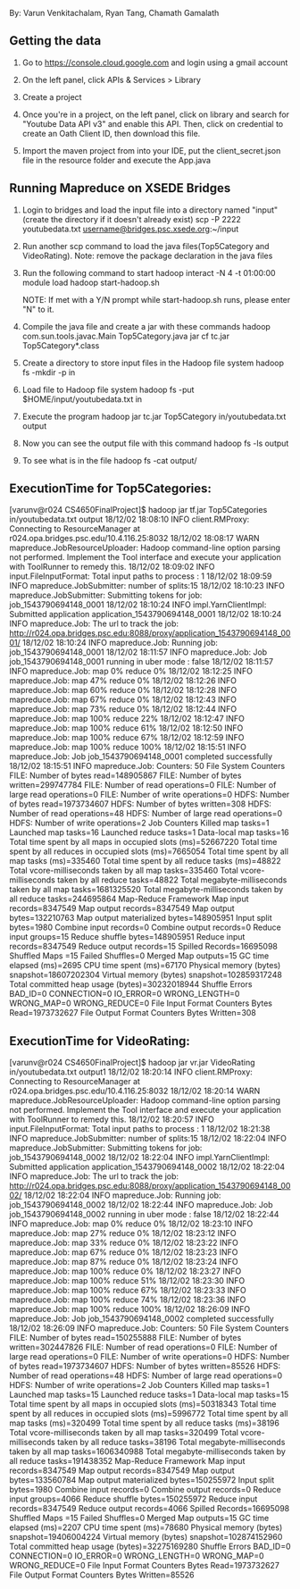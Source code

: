 
By: Varun Venkitachalam, Ryan Tang, Chamath Gamalath

Getting the data
----------------

1. Go to https://console.cloud.google.com and login using a gmail account

2. On the left panel, click APIs & Services > Library

3. Create a project

4. Once you're in a project, on the left panel, click on library and search for "Youtube Data API v3" and enable this API. Then, click on credential to create an Oath Client ID, then download this file.

5. Import the maven project from into your IDE, put the client_secret.json file in the resource folder and execute the App.java

Running Mapreduce on XSEDE Bridges
----------------------------------

1. Login to bridges and load the input file into a directory named "input"(create the directory if it doesn't already exist)
	scp -P 2222 youtubedata.txt username@bridges.psc.xsede.org:~/input

2. Run another scp command to load the java files(Top5Category and VideoRating). Note: remove the package declaration in the java files 

3. Run the following command to start hadoop
	interact -N 4 -t 01:00:00
	module load hadoop
	start-hadoop.sh
	
	NOTE: If met with a Y/N prompt while start-hadoop.sh runs, please enter "N" to it. 

4. Compile the java file and create a jar with these commands
	hadoop com.sun.tools.javac.Main Top5Category.java
	jar cf tc.jar Top5Category*.class

5. Create a directory to store input files in the Hadoop file system
	hadoop fs -mkdir -p in

6. Load file to Hadoop file system
	hadoop fs -put $HOME/input/youtubedata.txt in

7. Execute the program
	hadoop jar tc.jar Top5Category in/youtubedata.txt output

8. Now you can see the output file with this command
	hadoop fs -ls output

9. To see what is in the file 
	hadoop fs -cat output/<file name>


ExecutionTime for Top5Categories:
----------------------------------
[varunv@r024 CS4650FinalProject]$ hadoop jar tf.jar Top5Categories in/youtubedata.txt output
18/12/02 18:08:10 INFO client.RMProxy: Connecting to ResourceManager at r024.opa.bridges.psc.edu/10.4.116.25:8032
18/12/02 18:08:17 WARN mapreduce.JobResourceUploader: Hadoop command-line option parsing not performed. Implement the Tool interface and execute your application with ToolRunner to remedy this.
18/12/02 18:09:02 INFO input.FileInputFormat: Total input paths to process : 1
18/12/02 18:09:59 INFO mapreduce.JobSubmitter: number of splits:15
18/12/02 18:10:23 INFO mapreduce.JobSubmitter: Submitting tokens for job: job_1543790694148_0001
18/12/02 18:10:24 INFO impl.YarnClientImpl: Submitted application application_1543790694148_0001
18/12/02 18:10:24 INFO mapreduce.Job: The url to track the job: http://r024.opa.bridges.psc.edu:8088/proxy/application_1543790694148_0001/
18/12/02 18:10:24 INFO mapreduce.Job: Running job: job_1543790694148_0001
18/12/02 18:11:57 INFO mapreduce.Job: Job job_1543790694148_0001 running in uber mode : false
18/12/02 18:11:57 INFO mapreduce.Job:  map 0% reduce 0%
18/12/02 18:12:25 INFO mapreduce.Job:  map 47% reduce 0%
18/12/02 18:12:26 INFO mapreduce.Job:  map 60% reduce 0%
18/12/02 18:12:28 INFO mapreduce.Job:  map 67% reduce 0%
18/12/02 18:12:43 INFO mapreduce.Job:  map 73% reduce 0%
18/12/02 18:12:44 INFO mapreduce.Job:  map 100% reduce 22%
18/12/02 18:12:47 INFO mapreduce.Job:  map 100% reduce 61%
18/12/02 18:12:50 INFO mapreduce.Job:  map 100% reduce 67%
18/12/02 18:12:59 INFO mapreduce.Job:  map 100% reduce 100%
18/12/02 18:15:51 INFO mapreduce.Job: Job job_1543790694148_0001 completed successfully
18/12/02 18:15:51 INFO mapreduce.Job: Counters: 50
	File System Counters
		FILE: Number of bytes read=148905867
		FILE: Number of bytes written=299747784
		FILE: Number of read operations=0
		FILE: Number of large read operations=0
		FILE: Number of write operations=0
		HDFS: Number of bytes read=1973734607
		HDFS: Number of bytes written=308
		HDFS: Number of read operations=48
		HDFS: Number of large read operations=0
		HDFS: Number of write operations=2
	Job Counters
		Killed map tasks=1
		Launched map tasks=16
		Launched reduce tasks=1
		Data-local map tasks=16
		Total time spent by all maps in occupied slots (ms)=52667220
		Total time spent by all reduces in occupied slots (ms)=7665054
		Total time spent by all map tasks (ms)=335460
		Total time spent by all reduce tasks (ms)=48822
		Total vcore-milliseconds taken by all map tasks=335460
		Total vcore-milliseconds taken by all reduce tasks=48822
		Total megabyte-milliseconds taken by all map tasks=1681325520
		Total megabyte-milliseconds taken by all reduce tasks=244695864
	Map-Reduce Framework
		Map input records=8347549
		Map output records=8347549
		Map output bytes=132210763
		Map output materialized bytes=148905951
		Input split bytes=1980
		Combine input records=0
		Combine output records=0
		Reduce input groups=15
		Reduce shuffle bytes=148905951
		Reduce input records=8347549
		Reduce output records=15
		Spilled Records=16695098
		Shuffled Maps =15
		Failed Shuffles=0
		Merged Map outputs=15
		GC time elapsed (ms)=2695
		CPU time spent (ms)=67170
		Physical memory (bytes) snapshot=18607202304
		Virtual memory (bytes) snapshot=102859317248
		Total committed heap usage (bytes)=30232018944
	Shuffle Errors
		BAD_ID=0
		CONNECTION=0
		IO_ERROR=0
		WRONG_LENGTH=0
		WRONG_MAP=0
		WRONG_REDUCE=0
	File Input Format Counters
		Bytes Read=1973732627
	File Output Format Counters
		Bytes Written=308



ExecutionTime for VideoRating:
----------------------------------
[varunv@r024 CS4650FinalProject]$ hadoop jar vr.jar VideoRating in/youtubedata.txt output1
18/12/02 18:20:14 INFO client.RMProxy: Connecting to ResourceManager at r024.opa.bridges.psc.edu/10.4.116.25:8032
18/12/02 18:20:14 WARN mapreduce.JobResourceUploader: Hadoop command-line option parsing not performed. Implement the Tool interface and execute your application with ToolRunner to remedy this.
18/12/02 18:20:57 INFO input.FileInputFormat: Total input paths to process : 1
18/12/02 18:21:38 INFO mapreduce.JobSubmitter: number of splits:15
18/12/02 18:22:04 INFO mapreduce.JobSubmitter: Submitting tokens for job: job_1543790694148_0002
18/12/02 18:22:04 INFO impl.YarnClientImpl: Submitted application application_1543790694148_0002
18/12/02 18:22:04 INFO mapreduce.Job: The url to track the job: http://r024.opa.bridges.psc.edu:8088/proxy/application_1543790694148_0002/
18/12/02 18:22:04 INFO mapreduce.Job: Running job: job_1543790694148_0002
18/12/02 18:22:44 INFO mapreduce.Job: Job job_1543790694148_0002 running in uber mode : false
18/12/02 18:22:44 INFO mapreduce.Job:  map 0% reduce 0%
18/12/02 18:23:10 INFO mapreduce.Job:  map 27% reduce 0%
18/12/02 18:23:12 INFO mapreduce.Job:  map 33% reduce 0%
18/12/02 18:23:22 INFO mapreduce.Job:  map 67% reduce 0%
18/12/02 18:23:23 INFO mapreduce.Job:  map 87% reduce 0%
18/12/02 18:23:24 INFO mapreduce.Job:  map 100% reduce 0%
18/12/02 18:23:27 INFO mapreduce.Job:  map 100% reduce 51%
18/12/02 18:23:30 INFO mapreduce.Job:  map 100% reduce 67%
18/12/02 18:23:33 INFO mapreduce.Job:  map 100% reduce 74%
18/12/02 18:23:36 INFO mapreduce.Job:  map 100% reduce 100%
18/12/02 18:26:09 INFO mapreduce.Job: Job job_1543790694148_0002 completed successfully
18/12/02 18:26:09 INFO mapreduce.Job: Counters: 50
	File System Counters
		FILE: Number of bytes read=150255888
		FILE: Number of bytes written=302447826
		FILE: Number of read operations=0
		FILE: Number of large read operations=0
		FILE: Number of write operations=0
		HDFS: Number of bytes read=1973734607
		HDFS: Number of bytes written=85526
		HDFS: Number of read operations=48
		HDFS: Number of large read operations=0
		HDFS: Number of write operations=2
	Job Counters
		Killed map tasks=1
		Launched map tasks=15
		Launched reduce tasks=1
		Data-local map tasks=15
		Total time spent by all maps in occupied slots (ms)=50318343
		Total time spent by all reduces in occupied slots (ms)=5996772
		Total time spent by all map tasks (ms)=320499
		Total time spent by all reduce tasks (ms)=38196
		Total vcore-milliseconds taken by all map tasks=320499
		Total vcore-milliseconds taken by all reduce tasks=38196
		Total megabyte-milliseconds taken by all map tasks=1606340988
		Total megabyte-milliseconds taken by all reduce tasks=191438352
	Map-Reduce Framework
		Map input records=8347549
		Map output records=8347549
		Map output bytes=133560784
		Map output materialized bytes=150255972
		Input split bytes=1980
		Combine input records=0
		Combine output records=0
		Reduce input groups=4066
		Reduce shuffle bytes=150255972
		Reduce input records=8347549
		Reduce output records=4066
		Spilled Records=16695098
		Shuffled Maps =15
		Failed Shuffles=0
		Merged Map outputs=15
		GC time elapsed (ms)=2207
		CPU time spent (ms)=78680
		Physical memory (bytes) snapshot=19406004224
		Virtual memory (bytes) snapshot=102874152960
		Total committed heap usage (bytes)=32275169280
	Shuffle Errors
		BAD_ID=0
		CONNECTION=0
		IO_ERROR=0
		WRONG_LENGTH=0
		WRONG_MAP=0
		WRONG_REDUCE=0
	File Input Format Counters
		Bytes Read=1973732627
	File Output Format Counters
		Bytes Written=85526
